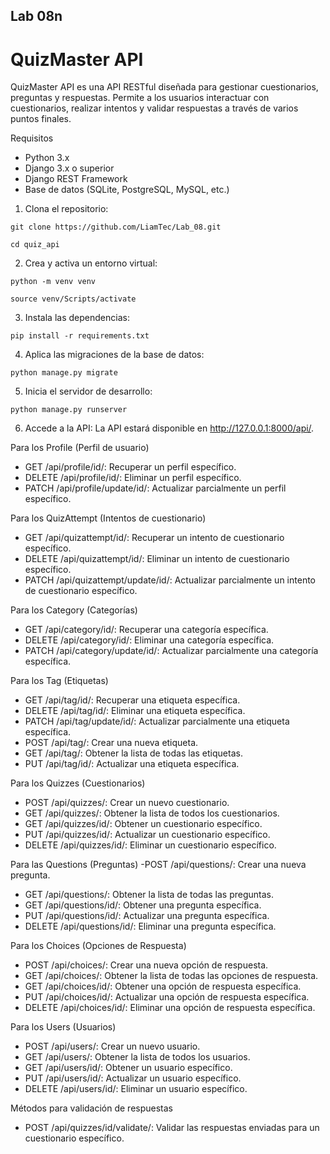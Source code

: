 ## Lab 08n

# QuizMaster API

QuizMaster API es una API RESTful diseñada para gestionar cuestionarios, preguntas y respuestas. Permite a los usuarios interactuar con cuestionarios, realizar intentos y validar respuestas a través de varios puntos finales.

Requisitos
- Python 3.x
- Django 3.x o superior
- Django REST Framework
- Base de datos (SQLite, PostgreSQL, MySQL, etc.)

1. Clona el repositorio:
````
git clone https://github.com/LiamTec/Lab_08.git

cd quiz_api
````

2. Crea y activa un entorno virtual:
````
python -m venv venv

source venv/Scripts/activate 
````

3. Instala las dependencias:
````
pip install -r requirements.txt
````

4. Aplica las migraciones de la base de datos:
````
python manage.py migrate
````

5. Inicia el servidor de desarrollo:
````
python manage.py runserver
````

6. Accede a la API:
La API estará disponible en http://127.0.0.1:8000/api/.

Para los Profile (Perfil de usuario)
- GET /api/profile/id/: Recuperar un perfil específico.
- DELETE /api/profile/id/: Eliminar un perfil específico.
- PATCH /api/profile/update/id/: Actualizar parcialmente un perfil específico.

Para los QuizAttempt (Intentos de cuestionario)
- GET /api/quizattempt/id/: Recuperar un intento de cuestionario específico.
- DELETE /api/quizattempt/id/: Eliminar un intento de cuestionario específico.
- PATCH /api/quizattempt/update/id/: Actualizar parcialmente un intento de cuestionario específico.

Para los Category (Categorías)
- GET /api/category/id/: Recuperar una categoría específica.
- DELETE /api/category/id/: Eliminar una categoría específica.
- PATCH /api/category/update/id/: Actualizar parcialmente una categoría específica.

Para los Tag (Etiquetas)
- GET /api/tag/id/: Recuperar una etiqueta específica.
- DELETE /api/tag/id/: Eliminar una etiqueta específica.
- PATCH /api/tag/update/id/: Actualizar parcialmente una etiqueta específica.
- POST /api/tag/: Crear una nueva etiqueta.
- GET /api/tag/: Obtener la lista de todas las etiquetas.
- PUT /api/tag/id/: Actualizar una etiqueta específica.
  
Para los Quizzes (Cuestionarios)
- POST /api/quizzes/: Crear un nuevo cuestionario.
- GET /api/quizzes/: Obtener la lista de todos los cuestionarios.
- GET /api/quizzes/id/: Obtener un cuestionario específico.
- PUT /api/quizzes/id/: Actualizar un cuestionario específico.
- DELETE /api/quizzes/id/: Eliminar un cuestionario específico.
  
Para las Questions (Preguntas)
-POST /api/questions/: Crear una nueva pregunta.
- GET /api/questions/: Obtener la lista de todas las preguntas.
- GET /api/questions/id/: Obtener una pregunta específica.
- PUT /api/questions/id/: Actualizar una pregunta específica.
- DELETE /api/questions/id/: Eliminar una pregunta específica.
  
Para los Choices (Opciones de Respuesta)
- POST /api/choices/: Crear una nueva opción de respuesta.
- GET /api/choices/: Obtener la lista de todas las opciones de respuesta.
- GET /api/choices/id/: Obtener una opción de respuesta específica.
- PUT /api/choices/id/: Actualizar una opción de respuesta específica.
- DELETE /api/choices/id/: Eliminar una opción de respuesta específica.

Para los Users (Usuarios)
- POST /api/users/: Crear un nuevo usuario.
- GET /api/users/: Obtener la lista de todos los usuarios.
- GET /api/users/id/: Obtener un usuario específico.
- PUT /api/users/id/: Actualizar un usuario específico.
- DELETE /api/users/id/: Eliminar un usuario específico.
  
Métodos para validación de respuestas
- POST /api/quizzes/id/validate/: Validar las respuestas enviadas para un cuestionario específico.



